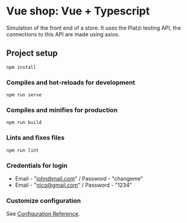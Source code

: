 # Vue shop: Vue + Typescript

Simulation of the front end of a store. It uses the Platzi testing API, the connections to this API are made using axios.

## Project setup
```
npm install
```

### Compiles and hot-reloads for development
```
npm run serve
```

### Compiles and minifies for production
```
npm run build
```

### Lints and fixes files
```
npm run lint
```

### Credentials for login

- Email - "john@mail.com" / Password - "changeme"
- Email - "nico@gmail.com" / Password - "1234"

### Customize configuration
See [Configuration Reference](https://cli.vuejs.org/config/).
